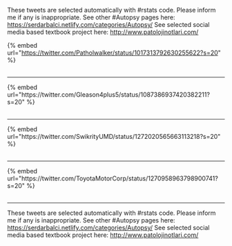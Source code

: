 

These tweets are selected automatically with #rstats code. Please inform me if any is inappropriate.
See other #Autopsy pages here: https://serdarbalci.netlify.com/categories/Autopsy/ 
See selected social media based textbook project here: http://www.patolojinotlari.com/

{% embed url="https://twitter.com/Patholwalker/status/1017313792630255622?s=20" %}<br>
<br>
<hr>
{% embed url="https://twitter.com/Gleason4plus5/status/1087386937420382211?s=20" %}<br>
<br>
<hr>
{% embed url="https://twitter.com/SwikrityUMD/status/1272020565663113218?s=20" %}<br>
<br>
<hr>
{% embed url="https://twitter.com/ToyotaMotorCorp/status/1270958963798900741?s=20" %}<br>
<br>
<hr>


These tweets are selected automatically with #rstats code. Please inform me if any is inappropriate.
See other #Autopsy pages here: https://serdarbalci.netlify.com/categories/Autopsy/ 
See selected social media based textbook project here: http://www.patolojinotlari.com/
